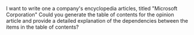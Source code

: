 I want to write one a company's encyclopedia articles, titled "Microsoft Corporation" Could you generate the table of contents for the opinion article and provide a detailed explanation of the dependencies between the items in the table of contents?